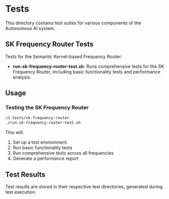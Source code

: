 # Tests

This directory contains test suites for various components of the Autonomous AI system.

## SK Frequency Router Tests

Tests for the Semantic Kernel-based Frequency Router:

- **run-sk-frequency-router-test.sh**: Runs comprehensive tests for the SK Frequency Router, including basic functionality tests and performance analysis.

## Usage

### Testing the SK Frequency Router

```bash
cd tests/sk-frequency-router
./run-sk-frequency-router-test.sh
```

This will:
1. Set up a test environment
2. Run basic functionality tests
3. Run comprehensive tests across all frequencies
4. Generate a performance report

## Test Results

Test results are stored in their respective test directories, generated during test execution. 